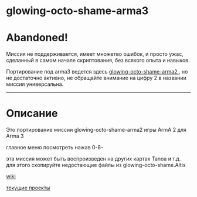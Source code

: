 # glowing-octo-shame-arma3

# Abandoned!

Миссия не поддерживается, имеет множетво ошибок, и просто ужас, сделанный в самом начале скриптования, без всякого опыта и навыков.  

Портирование под arma3 ведется здесь [glowing-octo-shame-arma2 ](../../../glowing-octo-shame-arma2), но не достаточно активно, не обращайте внимание на цифру 2 в названии миссия универсальна.

-----
# Описание
Это портирование миссии glowing-octo-shame-arma2 игры ArmA 2 для Arma 3

главное меню посмотреть нажав 0-8-

эта миссия может быть воспроизведен на других картах Tanoa и т.д. для этого скопируйте недостающие файлы из glowing-octo-shame.Altis

[wiki](../../wiki)

[текущие проекты](../../projects)
